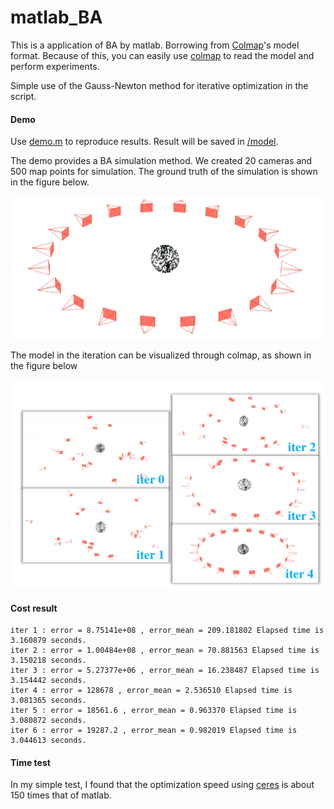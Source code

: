 # matlab_BA

This is a application of BA by matlab. Borrowing from [Colmap](https://colmap.github.io/)'s model format. Because of this, you can easily use [colmap](https://github.com/colmap/colmap) to read the model and perform experiments.

Simple use of the Gauss-Newton method for iterative optimization in the script.



#### Demo

Use [demo.m](/demo.m) to reproduce results. Result will be saved in [/model](/model).

The demo provides a BA simulation method. We created 20 cameras and 500 map points for simulation. The ground truth of the simulation is shown in the figure below.

![gt](png/gt.png)

The model in the iteration can be visualized through colmap, as shown in the figure below

![iter](png/iter.png)

#### Cost result

```
iter 1 : error = 8.75141e+08 , error_mean = 209.181802 Elapsed time is 3.160879 seconds.
iter 2 : error = 1.00484e+08 , error_mean = 70.881563 Elapsed time is 3.150218 seconds.
iter 3 : error = 5.27377e+06 , error_mean = 16.238487 Elapsed time is 3.154442 seconds.
iter 4 : error = 128678 , error_mean = 2.536510 Elapsed time is 3.081365 seconds.
iter 5 : error = 18561.6 , error_mean = 0.963370 Elapsed time is 3.080872 seconds.
iter 6 : error = 19287.2 , error_mean = 0.982019 Elapsed time is 3.044613 seconds.
```



#### Time test

In my simple test, I found that the optimization speed using [ceres](https://github.com/ceres-solver/ceres-solver) is about 150 times that of matlab.